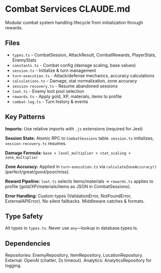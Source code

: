 # Combat Services CLAUDE.md

Modular combat system handling lifecycle from initialization through rewards.

## Files

- `types.ts` - CombatSession, AttackResult, CombatRewards, PlayerStats, EnemyStats
- `constants.ts` - Combat config (damage scaling, base values)
- `session.ts` - Initialize & turn management
- `turn-execution.ts` - Attack/defense mechanics, accuracy calculations
- `calculations.ts` - Damage, stat normalization, zone accuracy
- `session-recovery.ts` - Resume abandoned sessions
- `loot.ts` - Enemy loot pool selection
- `rewards.ts` - Apply gold, XP, materials, items to profile
- `combat-log.ts` - Turn history & events

## Key Patterns

**Imports:** Use relative imports with `.js` extensions (required for Jest)

**Session State:** Atomic RPC to `CombatSessions` table. `session.ts` initializes, `session-recovery.ts` resumes.

**Damage Formula:** `base × level_multiplier × stat_scaling × zone_multiplier`

**Zone Accuracy:** Applied in `turn-execution.ts` via `calculateZoneAccuracy()` (perfect/great/good/poor/miss).

**Reward Pipeline:** `loot.ts` selects items/materials → `rewards.ts` applies to profile (gold/XP/materials/items as JSON in CombatSessions).

**Error Handling:** Custom types (ValidationError, NotFoundError, ExternalAPIError). No silent fallbacks. Middleware catches & formats.

## Type Safety

All types in `types.ts`. Never use `any`—lookup in database.types.ts.

## Dependencies

Repositories: EnemyRepository, ItemRepository, LocationRepository. External: OpenAI (chatter, 2s timeout). Analytics: AnalyticsRepository for logging.
